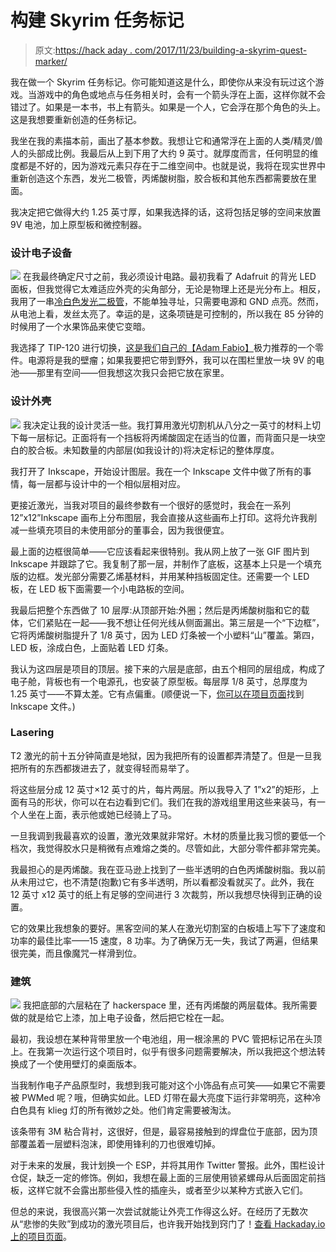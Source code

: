 # 构建 Skyrim 任务标记

> 原文:[https://hack aday . com/2017/11/23/building-a-skyrim-quest-marker/](https://hackaday.com/2017/11/23/building-a-skyrim-quest-marker/)

我在做一个 Skyrim 任务标记。你可能知道这是什么，即使你从来没有玩过这个游戏。当游戏中的角色或地点与任务相关时，会有一个箭头浮在上面，这样你就不会错过了。如果是一本书，书上有箭头。如果是一个人，它会浮在那个角色的头上。这是我想要重新创造的任务标记。

我坐在我的素描本前，画出了基本参数。我想让它和通常浮在上面的人类/精灵/兽人的头部成比例。我最后从上到下用了大约 9 英寸。就厚度而言，任何明显的维度都是不好的，因为游戏元素只存在于二维空间中。也就是说，我将在现实世界中重新创造这个东西，发光二极管，丙烯酸树脂，胶合板和其他东西都需要放在里面。

我决定把它做得大约 1.25 英寸厚，如果我选择的话，这将包括足够的空间来放置 9V 电池，加上原型板和微控制器。

### 设计电子设备

[![](../Images/e1c3806b1035d15f9312717e0491aa71.png)](https://hackaday.com/wp-content/uploads/2017/10/skyrim_wiring.png) 在我最终确定尺寸之前，我必须设计电路。最初我看了 Adafruit 的背光 LED 面板，但我觉得它太难适应外壳的尖角部分，无论是物理上还是光分布上。相反，我用了一串[冷白色发光二极管](https://www.adafruit.com/product/887)，不能单独寻址，只需要电源和 GND 点亮。然而，从电池上看，发丝太亮了。幸运的是，这条项链是可控制的，所以我在 85 分钟的时候用了一个水果饰品来使它变暗。

我选择了 TIP-120 进行切换，[这是我们自己的【Adam Fabio】](https://hackaday.com/2015/08/17/you-can-have-my-tips-when-you-pry-them-from-my-cold-dead-hands/)极力推荐的一个零件。电源将是我的壁瘤；如果我要把它带到野外，我可以在围栏里放一块 9V 的电池——那里有空间——但我想这次我只会把它放在家里。

### 设计外壳

[![](../Images/ca375dbcf88b3146e4d881d4529564c0.png)](https://hackaday.com/wp-content/uploads/2017/10/inkscape_step.png) 我决定让我的设计灵活一些。我打算用激光切割机从八分之一英寸的材料上切下每一层标记。正面将有一个挡板将丙烯酸固定在适当的位置，而背面只是一块空白的胶合板。未知数量的内部层(如我设计的)将决定标记的整体厚度。

我打开了 Inkscape，开始设计图层。我在一个 Inkscape 文件中做了所有的事情，每一层都与设计中的一个相似层相对应。

更接近激光，当我对项目的最终参数有一个很好的感觉时，我会在一系列 12”x12”Inkscape 画布上分布图层，我会直接从这些画布上打印。这将允许我削减一些填充项目的未使用部分的董事会，因为我很便宜。

最上面的边框很简单——它应该看起来很特别。我从网上放了一张 GIF 图片到 Inkscape 并跟踪了它。我复制了那一层，并制作了底板，这基本上只是一个填充版的边框。发光部分需要乙烯基材料，并用某种挡板固定住。还需要一个 LED 板，在 LED 板下面需要一个小电路板的空间。

我最后把整个东西做了 10 层厚:从顶部开始:外圈；然后是丙烯酸树脂和它的载体，它们紧贴在一起——我不想让任何光线从侧面漏出。第三层是一个“下边框”，它将丙烯酸树脂提升了 1/8 英寸，因为 LED 灯条被一个小塑料“山”覆盖。第四，LED 板，涂成白色，上面贴着 LED 灯条。

我认为这四层是项目的顶层。接下来的六层是底部，由五个相同的层组成，构成了电子舱，背板也有一个电源孔，也安装了原型板。每层厚 1/8 英寸，总厚度为 1.25 英寸——不算太差。它有点偏重。(顺便说一下，[你可以在项目页面](https://hackaday.io/project/27908-skyrim-quest-marker)找到 Inkscape 文件。)

### Lasering

T2 激光的前十五分钟简直是地狱，因为我把所有的设置都弄清楚了。但是一旦我把所有的东西都拨进去了，就变得轻而易举了。

将这些层分成 12 英寸×12 英寸的片，每片两层。所以我导入了 1”x2”的矩形，上面有马的形状，你可以在右边看到它们。我们在我的游戏组里用这些来装马，有一个人坐在上面，表示他或她已经骑上了马。

一旦我调到我最喜欢的设置，激光效果就非常好。木材的质量比我习惯的要低一个档次，我觉得胶水只是稍微有点难熔之类的。尽管如此，大部分零件都非常完美。

我最担心的是丙烯酸。我在亚马逊上找到了一些半透明的白色丙烯酸树脂。我以前从未用过它，也不清楚(抱歉)它有多半透明，所以看都没看就买了。此外，我在 12 英寸 x12 英寸的纸上有足够的空间进行 3 次裁剪，所以我想尽快得到正确的设置。

它的效果比我想象的要好。黑客空间的某人在激光切割室的白板墙上写下了速度和功率的最佳比率——15 速度，8 功率。为了确保万无一失，我试了两遍，但结果很完美，而且像魔咒一样滑到位。

### 建筑

[![](../Images/60af453ed40de8e71e826a18a540cd20.png)](https://hackaday.com/wp-content/uploads/2017/10/img_1467.jpg) 我把底部的六层粘在了 hackerspace 里，还有丙烯酸的两层载体。我所需要做的就是给它上漆，加上电子设备，然后把它栓在一起。

最初，我设想在某种背带里放一个电池组，用一根涂黑的 PVC 管把标记吊在头顶上。在我第一次运行这个项目时，似乎有很多问题需要解决，所以我把这个想法转换成了一个使用壁灯的桌面版本。

当我制作电子产品原型时，我想到我可能对这个小饰品有点可笑——如果它不需要被 PWMed 呢？哦，但确实如此。LED 灯带在最大亮度下运行非常明亮，这种冷白色具有 klieg 灯的所有微妙之处。他们肯定需要被淘汰。

该条带有 3M 粘合背衬，这很好，但是，最容易接触到的焊盘位于底部，因为顶部覆盖着一层塑料泡沫，即使用锋利的刀也很难切掉。

对于未来的发展，我计划换一个 ESP，并将其用作 Twitter 警报。此外，围栏设计仓促，缺乏一定的修饰。例如，我想在最上面的三层使用锁紧螺母从后面固定前挡板，这样它就不会露出那些侵入性的插座头，或者至少以某种方式嵌入它们。

但总的来说，我很高兴第一次尝试就能让外壳工作得这么好。在经历了无数次从“悲惨的失败”到成功的激光项目后，也许我开始找到窍门了！[查看 Hackaday.io 上的项目页面](https://hackaday.io/project/27908-skyrim-quest-marker)。